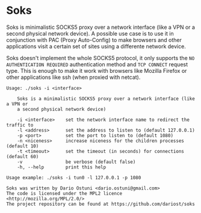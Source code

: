 # Soks
Soks is minimalistic SOCKS5 proxy over a network interface (like a VPN or a second physical network device).
A possible use case is to use it in conjunction with PAC (Proxy Auto-Config) to make browsers and other applications visit a certain set of sites using a differente network device.

Soks doesn't implement the whole SOCKS5 protocol, it only supports the `NO AUTHENTICATION REQUIRED` authentication method and `TCP CONNECT` request type.
This is enough to make it work with browsers like Mozilla Firefox or other applications like ssh (when proxied with netcat).

```
Usage: ./soks -i <interface>

    Soks is a minimalistic SOCKS5 proxy over a network interface (like a VPN or
    a second physical network device)

    -i <interface>    set the network interface name to redirect the traffic to
    -l <address>      set the address to listen to (default 127.0.0.1)
    -p <port>         set the port to listen to (default 1080)
    -n <niceness>     increase niceness for the children processes (default 10)
    -t <timeout>      set the timeout (in seconds) for connections (default 60)
    -v                be verbose (default false)
    -h, --help        print this help

Usage example: ./soks -i tun0 -l 127.0.0.1 -p 1080

Soks was written by Dario Ostuni <dario.ostuni@gmail.com>
The code is licensed under the MPL2 licence <http://mozilla.org/MPL/2.0/>
The project repository can be found at https://github.com/dariost/soks
```
